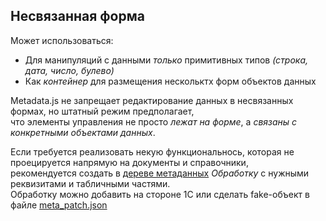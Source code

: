 ## Несвязанная форма
Может использоваться:
- Для манипуляций с данными _только_ примитивных типов _(строка, дата, число, булево)_
- Как _контейнер_ для размещения нескольктх форм объектов данных

Metadata.js не запрещает редактирование данных в несвязанных формах, но штатный режим предполагает,<br />
что элементы управления не просто _лежат на форме_, а _связаны с конкретными объектами данных_.

Если требуется реализовать некую функциональнось, которая не проецируется напрямую на документы и справочники,<br />
рекомендуется создать в [дереве метаданных](#obj=0151&ref=&frm=&view=js) _Обработку_ с нужными реквизитами и табличными частями.<br />
Обработку можно добавить на стороне 1С или сделать fake-объект в файле [meta_patch.json](https://github.com/oknosoft/metadata.js/tree/master/examples/unf#Метаданные)